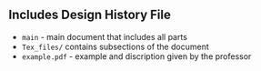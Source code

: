 ## Includes Design History File
* `main` - main document that includes all parts
* `Tex_files/` contains subsections of the document
* `example.pdf` - example and discription given by the professor

